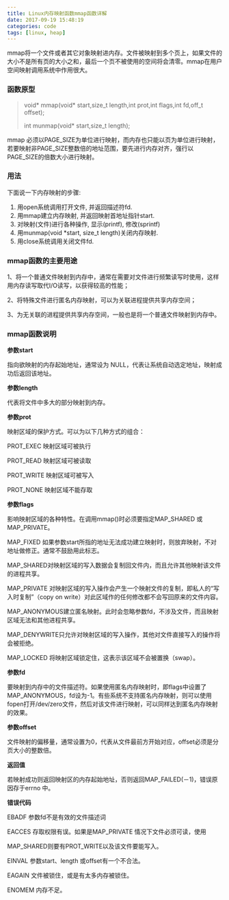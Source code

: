 ```yaml
---
title: Linux内存映射函数mmap函数详解
date: 2017-09-19 15:48:19
categories: code
tags: [linux, heap]
---
```


mmap将一个文件或者其它对象映射进内存。文件被映射到多个页上，如果文件的大小不是所有页的大小之和，最后一个页不被使用的空间将会清零。mmap在用户空间映射调用系统中作用很大。

### 函数原型

>void* mmap(void* start,size_t length,int prot,int flags,int fd,off_t offset);
>
>int munmap(void* start,size_t length);

mmap 必须以PAGE_SIZE为单位进行映射，而内存也只能以页为单位进行映射，若要映射非PAGE_SIZE整数倍的地址范围，要先进行内存对齐，强行以PAGE_SIZE的倍数大小进行映射。

### 用法

下面说一下内存映射的步骤:

1. 用open系统调用打开文件, 并返回描述符fd.
2. 用mmap建立内存映射, 并返回映射首地址指针start.
3. 对映射(文件)进行各种操作, 显示(printf), 修改(sprintf)
4. 用munmap(void \*start, size_t length)关闭内存映射.
5. 用close系统调用关闭文件fd.

### mmap函数的主要用途

1、将一个普通文件映射到内存中，通常在需要对文件进行频繁读写时使用，这样用内存读写取代I/O读写，以获得较高的性能；

2、将特殊文件进行匿名内存映射，可以为关联进程提供共享内存空间；

3、为无关联的进程提供共享内存空间，一般也是将一个普通文件映射到内存中。

### mmap函数说明

**参数start**

指向欲映射的内存起始地址，通常设为 NULL，代表让系统自动选定地址，映射成功后返回该地址。



**参数length**

代表将文件中多大的部分映射到内存。



**参数prot**

映射区域的保护方式。可以为以下几种方式的组合：

PROT_EXEC 映射区域可被执行

PROT_READ 映射区域可被读取

PROT_WRITE 映射区域可被写入

PROT_NONE 映射区域不能存取



**参数flags**

影响映射区域的各种特性。在调用mmap()时必须要指定MAP_SHARED 或MAP_PRIVATE。

MAP_FIXED 如果参数start所指的地址无法成功建立映射时，则放弃映射，不对地址做修正。通常不鼓励用此标志。

MAP_SHARED对映射区域的写入数据会复制回文件内，而且允许其他映射该文件的进程共享。

MAP_PRIVATE 对映射区域的写入操作会产生一个映射文件的复制，即私人的“写入时复制”（copy on write）对此区域作的任何修改都不会写回原来的文件内容。

MAP_ANONYMOUS建立匿名映射。此时会忽略参数fd，不涉及文件，而且映射区域无法和其他进程共享。

MAP_DENYWRITE只允许对映射区域的写入操作，其他对文件直接写入的操作将会被拒绝。

MAP_LOCKED 将映射区域锁定住，这表示该区域不会被置换（swap）。



**参数fd**

要映射到内存中的文件描述符。如果使用匿名内存映射时，即flags中设置了MAP_ANONYMOUS，fd设为-1。有些系统不支持匿名内存映射，则可以使用fopen打开/dev/zero文件，然后对该文件进行映射，可以同样达到匿名内存映射的效果。



**参数offset**

文件映射的偏移量，通常设置为0，代表从文件最前方开始对应，offset必须是分页大小的整数倍。



**返回值**

若映射成功则返回映射区的内存起始地址，否则返回MAP_FAILED(－1)，错误原因存于errno 中。



**错误代码**

EBADF  参数fd不是有效的文件描述词

EACCES 存取权限有误。如果是MAP_PRIVATE 情况下文件必须可读，使用

MAP_SHARED则要有PROT_WRITE以及该文件要能写入。

EINVAL 参数start、length 或offset有一个不合法。

EAGAIN 文件被锁住，或是有太多内存被锁住。

ENOMEM 内存不足。